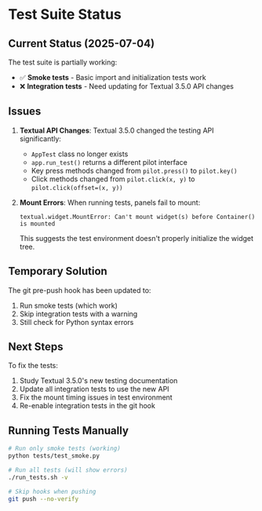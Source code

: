 # Test Suite Status

## Current Status (2025-07-04)

The test suite is partially working:
- ✅ **Smoke tests** - Basic import and initialization tests work
- ❌ **Integration tests** - Need updating for Textual 3.5.0 API changes

## Issues

1. **Textual API Changes**: Textual 3.5.0 changed the testing API significantly:
   - `AppTest` class no longer exists
   - `app.run_test()` returns a different pilot interface
   - Key press methods changed from `pilot.press()` to `pilot.key()`
   - Click methods changed from `pilot.click(x, y)` to `pilot.click(offset=(x, y))`

2. **Mount Errors**: When running tests, panels fail to mount:
   ```
   textual.widget.MountError: Can't mount widget(s) before Container() is mounted
   ```
   This suggests the test environment doesn't properly initialize the widget tree.

## Temporary Solution

The git pre-push hook has been updated to:
1. Run smoke tests (which work)
2. Skip integration tests with a warning
3. Still check for Python syntax errors

## Next Steps

To fix the tests:
1. Study Textual 3.5.0's new testing documentation
2. Update all integration tests to use the new API
3. Fix the mount timing issues in test environment
4. Re-enable integration tests in the git hook

## Running Tests Manually

```bash
# Run only smoke tests (working)
python tests/test_smoke.py

# Run all tests (will show errors)
./run_tests.sh -v

# Skip hooks when pushing
git push --no-verify
```